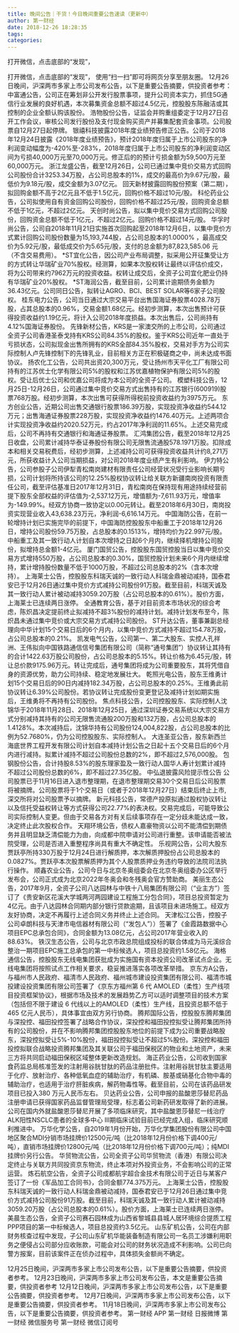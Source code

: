 ```yaml
---
title: 晚间公告｜干货！今日晚间重要公告速读（更新中）
author: 第一财经
date: 2018-12-26 18:28:35
tags: 
categories: 
---
```

打开微信，点击底部的“发现”，
<!-- more -->
打开微信，点击底部的“发现”，
使用“扫一扫”即可将网页分享至朋友圈。
12月26日晚间，沪深两市多家上市公司发布公告，以下是重要公告摘要，供投资者参考：
中富通公告，公司正在筹划非公开发行股票事项，提升公司资本实力，抓住5G通信行业发展的良好机遇，本次募集资金总额不超过4.5亿元，控股股东陈融洁或其控制的企业全额认购该股份。
浩物股份公告，证监会并购重组委定于12月27日召开工作会议，审核公司发行股份及支付现金购买资产并募集配套资金事项。公司股票自12月27日起停牌。
银禧科技披露2018年度业绩预告修正公告。公司于2018年12月24日披露《2018年度业绩预告》，预计2018年度归属于上市公司股东的净利润变动幅度为-420%至-283%，2018年度归属于上市公司股东的净利润变动区间为亏损40,000万元至70,000万元。修正后的的预计亏损金额为59,500万元至60,000万元。
浙江龙盛公告，截至12月26日，公司已通过集中竞价交易方式回购公司股份合计3253.34万股，占公司总股本的1%，成交的最高价为9.67元/股，最低价为9.18元/股，成交金额为3.07亿元。
回天新材披露回购股份预案（第二期），拟回购金额不高于2亿元且不低于1.5亿元，回购价格不超过10元/股。
科伦药业公告，公司拟使用自有资金回购公司股份，回购价格不超过25元/股，回购资金总额不低于1亿元，不超过2亿元。
天创时尚公告，拟以集中竞价交易方式回购公司股份，回购资金总额不低于1亿元，不超过2亿元。回购价格不超过14元/股。
华孚时尚公告，公司自2018年11月21日实施首次回购起至2018年12月6日，以集中竞价方式累计回购公司股份数量为15,193,744股，占公司总股本的1.0000% ，最高成交价为5.92元/股，最低成交价为5.65元/股，支付的总金额为87,823,585.06 元 （不含交易费用）。
*ST宜化公告，因公司产业布局调整，拟采用公开征集受让方的方式转让华瑞矿业70%股权。经测算，如果本次股权转让最终以评估价成交，将为公司带来约7962万元的投资收益。权转让成交后，全资子公司宜化肥业仍持有华瑞矿业20%股权。
*ST海润公告，截至目前，公司累计逾期债务金额为36.43亿元。公司同日公告，拟转让AGRO、BCI、BEST SOLAR等6家子公司股权。
桂东电力公告，公司当日通过大宗交易平台出售国海证券股票4028.78万股，占其总股本的0.96%，交易金额1.68亿元。经初步测算，本次出售预计可获得投资收益约1.19亿元，将计入公司2018年度损益。本次出售后，公司尚持有4.12%国海证券股份。
先锋新材公告，KRS是一家澳交所的上市公司，公司通过全资子公司香港圣泰戈持有KRS公司84.35%的股权。鉴于KRS公司近年一直处于亏损状态，公司拟现金出售所拥有的KRS全部84.35%股权，交易对手方为公司实际控制人卢先锋控制下的先锋乳业，目前相关方正在积极磋商之中，尚未达成书面协议。
扬农化工公告，公司共出资20,300万元，受让扬州市天平化工厂有限公司持有的江苏优士化学有限公司5%的股权和江苏优嘉植物保护有限公司5%的股权。受让后优士公司和优嘉公司将成为本公司的全资子公司。
模塑科技公告，12月25日-12月26日，公司通过集中竞价交易方式出售持有的江苏银行(600919)股票768万股。经初步测算，本次出售可获得所得税前投资收益约为3975万元。
东方创业公告，近期公司出售交通银行股票186.39万股，实现投资净收益约544.12万元；出售海通证券股票228万股，实现投资净收益约1476.40万元。上述两项合计实现投资净收益约2020.52万元，约占2017年净利润的11.65%。上述交易完成后，公司不再持有交通银行和海通证券股票。
汇鸿集团公告，截至2018年12月25日收盘，公司累计减持华泰证券股份有限公司无限售流通股578.1971万股。扣除成本和相关交易税费后，经初步测算，上述减持公司可获得投资收益共计约8,271万元，所获收益计入公司当期损益，对公司2018年度业绩产生有利影响。
伊力特公告，公司参股子公司伊犁青松南岗建材有限责任公司经营状况受行业影响长期亏损，公司计划将所持该公司的12.25%股权协议转让给关联方新疆南岗投资有限责任公司，截至评估基准日2017年12月31日，青松南岗在保持现有用途持续经营前提下股东全部权益的评估值为-2,537.12万元，增值额为-7,611.93万元，增值率为-149.99%。经双方协商一致协定以0.00元转让。截至2018年6月30日，南岗投资实现营业收入43,638.23万元，净利润-6,616.14万元。
中国海防公告，在前一轮增持计划已实施完毕的前提下，中国海防控股股东中船重工于2018年12月26日，增持公司股份59.75万股，占总股本的0.1513%，增持均价为22.997元/股。中船重工及其一致行动人计划自本次增持之日起6个月内，继续择机增持公司股份，拟增持总金额1-4亿元。
厦门国贸公告，控股股东国贸控股当日以集中竞价交易方式增持550万股，占公司总股本的0.30%，国贸控股计划未来6个月内继续增持，累计增持股份数量不低于1000万股，不超过公司总股本的2%（含本次增持）。
上海莱士公告，控股股东科瑞天诚的一致行动人科瑞金鼎被动减持，国泰君安已于12月26日通过集中竞价方式减持公司股份91万股。截至目前，科瑞天诚及其一致行动人累计被动减持3059.20万股（占公司总股本的0.61%）。股价方面，上海莱士已连续两日涨停。
全通教育公告，基于对目前资本市场状况的综合考虑，陈炽昌决定提前终止拟减持不超3%股份的减持计划。减持计划发布至今，陈炽昌未通过集中竞价或大宗交易方式减持公司股份。
ST升达公告，董事兼副总经理向中华计划15个交易日后的6个月内，以集中竞价方式减持不超过154.78万股，占公司总股本的0.21%。
凯发电气公告，公司第一、第二大股东、实控人孔祥洲、王伟拟向中国铁路通信信号集团有限公司（简称“通号集团”）协议转让其持有的合计1422.63万股公司股份，占公司总股本的5.15%。转让价格为6.45元/股，转让总价款9175.96万元。转让完成后，通号集团将成为公司重要股东，其将凭借自身的资源优势，助力公司持续、稳定地发展壮大。
乾照光电公告，股东王维勇计划15个交易日后的90日内减持182.34万股，占公司总股本的0.25%。王维勇此前协议转让6.39%公司股份。若协议转让完成股份变更登记及减持计划如期实施后，王维勇将不再持有公司股份。
焦点科技公告，公司控股股东、实际控制人沈锦华于2018年11月28日、2018年12月25日，通过深圳证券交易系统以大宗交易方式分别减持其持有的公司无限售流通股200万股和132万股，占公司总股本的1.4128%。本次减持后，沈锦华持有公司股份124,004,822股，占公司总股本的比例为52.7680%，仍为公司控股股东、实际控制人。
大连圣亚公告，股东新西兰海底世界工程开发有限公司计划自本减持计划公告之日起十五个交易日后的6个月内进行减持。拟累计减持不超过公司股份总数的2%，即不超过2,576,000股。
包钢股份公告，合计持股8.53%的股东理家盈及一致行动人国华人寿计划累计减持不超过公司股份总数的6%，即不超过27.35亿股。
中弘退披露风险提示性公告 公司股票已于11月16日进入退市整理期，在退市整理期交易30个交易日后公司股票将被摘牌。公司股票将于1个交易日（或者于2018年12月27日）结束后终止上市,深交所将对公司股票予以摘牌。
新元科技公告，常德产投原拟通过股权协议转让以及信托受益权转让等方式获得公司22.77%的表决权。交易完成后，可能导致公司实际控制人变更。但由于交易各方对有关后续事项存在一定分歧未能达成一致，决定终止此次股权合作。
天翔环境公告，债权人嘉豪物资以公司不能清偿到期债务并且明显缺乏清偿能力为由，向成都中院申请对公司进行重整。该申请能否被法院受理，公司是否进入重整程序尚具有重大不确定性。
乐视网公告，公司大股东贾跃亭所持330万股于12月24日进行解质押，本次解质押股份占公司总股本的 0.0827%。贾跃亭本次股票解质押为其个人股票质押业务违约导致的法院司法执行操作。
顺鑫农业公告，公司今日与北京冬奥组委会在北京冬奥组委办公区举行发布会，公司正式成为北京2022年冬奥会和冬残奥会官方赞助商。
美丽生态公告，2017年9月，全资子公司八达园林与中铁十八局集团有限公司（“业主方”）签订了《贵安新区花溪大学城两河两园建设工程施工分包合同》，项目总投资暂定为4亿元。由于八达园林合同期内部分银行贷款逾期，且该项目未进场施工。经双方友好协商，决定不再履行上述合同义务并终止上述合同。
天津松江公告，控股子公司卓朗科技与天津市电信器材有限公司（“发包人”））签署了《金霞路数据中心项目EPC总承包合同》，合同金额为13.08亿元，占公司2017年营业收入的88.63%。
铁汉生态公告，公司与北京市政总院组成投标的联合体成为马元溪综合整治一期项目EPC施工总承包的第一中标候选人，项目总投资约1.58亿元。
海格通信公告，控股股东无线电集团获批成为实施国有资本投资公司改革试点企业。无线电集团将按照试点工作相关要求，稳妥推进落实各项改革举措。
京东方A公告，与福州市人民政府、福清市人民政府、福州城市建设投资集团有限公司、福清市城投建设投资集团有限公司签署了《京东方福州第 6 代 AMOLED（柔性）生产线项目投资框架协议》，根据市场及技术的发展趋势乙方可以适时调整项目的技术方案（包括但不限于建设 6 代线以上的AMOLED（柔性）生产线，且投资总额不低于 465 亿元人民币），具体事宜由双方另行协商。
腾邦国际公告，控股股东腾邦集团与深投控、福田投控签署了战略合作协议，深投控和福田投控拟受让腾邦集团所持有的公司股份，并在不影响腾邦集团控股股东地位的前提下成为公司重要战略股东，深投控拟受让5%-10%股份，福田投控拟受让不超过5%股份。深投控和福田投控拟联合战略投资腾邦集团及其关联公司于福田保税区的物业和土地资产，未来三方将共同启动福田保税区域整体更新改造规划。
海正药业公告，公司收到国家食药监总局核准签发的注射用谷胱甘肽的药品注册批件。注射用谷胱甘肽主要适用于化疗、放射治疗、各种低氧血症的辅助治疗，有机磷、胺基或硝基化合物中毒的辅助治疗，也适用于治疗肝脏疾病，解药物毒性等。截至目前，公司在该药品研发项目已投入380 万元人民币左右。
贝达药业公告，公司申报的盐酸恩莎替尼药品注册申请已获得国家药品监督管理局受理，标志着公司新药研发取得了新的进展。公司在国内外就盐酸恩莎替尼开展了多项临床研究，其中盐酸恩莎替尼一线治疗ALK阳性NSCLC患者的全球多中心 III期临床试验目前已经完成入组，临床研究顺利推进中。
万华化学公告，自2019年1月份开始，万华化学集团股份有限公司中国地区聚合MDI分销市场挂牌价12500元/吨（比2018年12月份价格下调400元/吨），直销市场挂牌价12800元/吨（比2018年12月份价格下调700元/吨）；纯MDI挂牌价另行公告。
华贸物流公告，公司全资子公司华贸物流（香港）有限公司决定终止与关联方共同投资京东物流，终止本项对外投资业务，不会影响公司的正常运营。
炼石航空公告，全资子公司成都航宇超合金技术有限公司于近日与某客户签订了一份《军品加工合同书》，合同金额774.375万元。
上海莱士公告，控股股东科瑞天诚的一致行动人科瑞金鼎被动减持，国泰君安已于12月26日通过集中竞价方式减持公司股份91万股。截至目前，科瑞天诚及其一致行动人累计被动减持3059.20万股（占公司总股本的0.61%）。股价方面，上海莱士已连续两日涨停。
美晨生态公告，全资子公司赛石园林成为山西省黎城县县城人居环境综合提质工程PPP项目的第一中标候选人，项目总投资约3.5亿元。
山东矿机公告，公司在内部财务核查过程中发现，子公司山东矿机华能装备制造有限公司一名员工涉嫌利用职务之便侵占公司部分应收账款，可能会对公司的财务状况造成不利影响。公司已向警方报案，目前该案件正在侦办过程中，具体损失金额尚不确定。
 
 
12月25日晚间，沪深两市多家上市公司发布公告，以下是重要公告摘要，供投资者参考。
12月23日晚间，沪深两市多家上市公司发布公告，本文是重要公告摘要，供投资者参考
12月12日晚间，沪深两市多家上市公司发布公告，以下是重要公告摘要，供投资者参考。
12月7日晚间，沪深两市多家上市公司发布公告，以下是重要公告摘要，供投资者参考。
11月18日晚间，沪深两市多家上市公司发布公告，以下是重要公告摘要，供投资者参考。
第一财经
APP
第一财经
日报微博
第一财经
微信服务号
第一财经
微信订阅号
